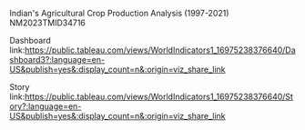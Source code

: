 Indian's Agricultural Crop Production Analysis (1997-2021) NM2023TMID34716

Dashboard link:https://public.tableau.com/views/WorldIndicators1_16975238376640/Dashboard3?:language=en-US&publish=yes&:display_count=n&:origin=viz_share_link

Story link:https://public.tableau.com/views/WorldIndicators1_16975238376640/Story?:language=en-US&publish=yes&:display_count=n&:origin=viz_share_link
